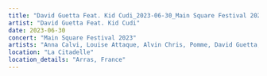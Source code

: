 ```yaml
---
title: "David Guetta Feat. Kid Cudi_2023-06-30_Main Square Festival 2023"
artist: "David Guetta Feat. Kid Cudi"
date: 2023-06-30
concert: "Main Square Festival 2023"
artists: "Anna Calvi, Louise Attaque, Alvin Chris, Pomme, David Guetta, Apashe"
location: "La Citadelle"
location_details: "Arras, France"
---
```

